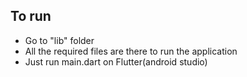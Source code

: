 ## To run
- Go to "lib" folder
- All the required files are there to run the application
- Just run main.dart on Flutter(android studio)

